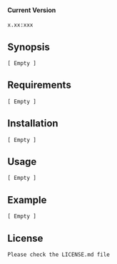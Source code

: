 #### Current Version
```
x.xx:xxx
```
## Synopsis
```
[ Empty ]
```
## Requirements
```
[ Empty ]
```
## Installation
```
[ Empty ]
```
## Usage
```
[ Empty ]
```
## Example
```
[ Empty ]
```
## License
```
Please check the LICENSE.md file
```